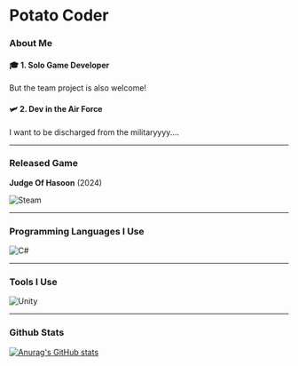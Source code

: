 # Potato Coder

### About Me

#### 🎓 1. **Solo Game Developer**  
But the team project is also welcome!  

#### 🛩️ 2. **Dev in the Air Force**  
I want to be discharged from the militaryyyy....

---

### Released Game

**Judge Of Hasoon** (2024)

![Steam](https://img.shields.io/badge/steam-%23000000.svg?style=for-the-badge&logo=steam&logoColor=white)

---

### Programming Languages I Use

![C#](https://img.shields.io/badge/C%23-239120.svg?&style=for-the-badge&logo=c-sharp&logoColor=white)

---

### Tools I Use

![Unity](https://img.shields.io/badge/unity-%23000000.svg?style=for-the-badge&logo=unity&logoColor=white)

---

### Github Stats

[![Anurag's GitHub stats](https://github-readme-stats.vercel.app/api?username=깃허브아이디)](https://github.com/anuraghazra/github-readme-stats)
